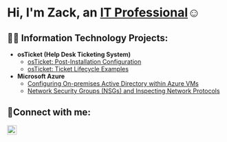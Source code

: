 <h1>Hi, I'm Zack, an <a href="linkedin">IT Professional</a>☺</h1>

<h2>👨‍💻 Information Technology Projects:</h2>

- <b>osTicket (Help Desk Ticketing System)</b>
  - [osTicket: Post-Installation Configuration](https://github.com/ZacharyChudziak/post-install-config)
  - [osTicket: Ticket Lifecycle Examples]("")
- <b>Microsoft Azure</b>
  - [Configuring On-premises Active Directory within Azure VMs]("")
  - [Network Security Groups (NSGs) and Inspecting Network Protocols]("")

<h2>🤳Connect with me:</h2>

[<img align="left" alt="Zack | LinkedIn" width="22px" src="https://cdn.jsdelivr.net/npm/simple-icons@v3/icons/linkedin.svg" />][linkedin]

[linkedin]: ""
